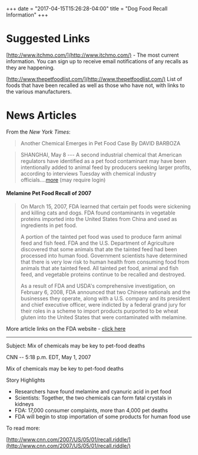 +++
date = "2017-04-15T15:26:28-04:00"
title = "Dog Food Recall Information"
+++



# Suggested Links


[http://www.itchmo.com/](http://www.itchmo.com/) - The most current information. You can sign up to receive email notifications of any recalls as they are happening.

[http://www.thepetfoodlist.com/](http://www.thepetfoodlist.com/) List of foods that have been recalled as well as those who have not, with links to the various manufacturers.


# News Articles


From the *New York Times*:

> Another Chemical Emerges in Pet Food Case By DAVID BARBOZA

> SHANGHAI, May 8 --- A second industrial chemical that American
> regulators have identified as a pet food contaminant may have been
> intentionally added to animal feed by producers seeking larger profits,
> according to interviews Tuesday with chemical industry
> officials\....[more](http://www.nytimes.com/2007/05/09/business/worldbusiness/09food.html?_r=1&pagewanted=print&oref=slogin) (may require login)

#### Melamine Pet Food Recall of 2007 

> On March 15, 2007, FDA learned that certain pet foods were sickening
> and killing cats and dogs. FDA found contaminants in vegetable proteins
> imported into the United States from China and used as ingredients in
> pet food.
> 
> A portion of the tainted pet food was used to produce farm animal feed
> and fish feed. FDA and the U.S. Department of Agriculture discovered
> that some animals that ate the tainted feed had been processed into
> human food. Government scientists have determined that there is very low
> risk to human health from consuming food from animals that ate tainted
> feed. All tainted pet food, animal and fish feed, and vegetable proteins
> continue to be recalled and destroyed.
> 
> As a result of FDA and USDA's comprehensive investigation, on February
> 6, 2008, FDA announced that two Chinese nationals and the businesses
> they operate, along with a U.S. company and its president and chief
> executive officer, were indicted by a federal grand jury for their roles
> in a scheme to import products purported to be wheat gluten into the
> United States that were contaminated with melamine.

More article links on the FDA website - [click here](http://www.fda.gov/AnimalVeterinary/SafetyHealth/RecallsWithdrawals/ucm129575.htm)

-----

Subject: Mix of chemicals may be key to pet-food deaths

CNN -- 5:18 p.m. EDT, May 1, 2007

Mix of chemicals may be key to pet-food deaths

Story Highlights

- Researchers have found melamine and cyanuric acid in pet food
- Scientists: Together, the two chemicals can form fatal crystals in kidneys
- FDA: 17,000 consumer complaints, more than 4,000 pet deaths
- FDA will begin to stop importation of some products for human food use

To read more:

[http://www.cnn.com/2007/US/05/01/recall.riddle/](http://www.cnn.com/2007/US/05/01/recall.riddle/)
